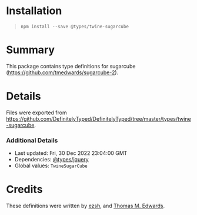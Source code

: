 # Installation
> `npm install --save @types/twine-sugarcube`

# Summary
This package contains type definitions for sugarcube (https://github.com/tmedwards/sugarcube-2).

# Details
Files were exported from https://github.com/DefinitelyTyped/DefinitelyTyped/tree/master/types/twine-sugarcube.

### Additional Details
 * Last updated: Fri, 30 Dec 2022 23:04:00 GMT
 * Dependencies: [@types/jquery](https://npmjs.com/package/@types/jquery)
 * Global values: `TwineSugarCube`

# Credits
These definitions were written by [ezsh](https://github.com/ezsh), and [Thomas M. Edwards](https://github.com/tmedwards).
